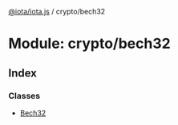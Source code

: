 [@iota/iota.js](../README.md) / crypto/bech32

# Module: crypto/bech32

## Index

### Classes

* [Bech32](../classes/crypto_bech32.bech32.md)
